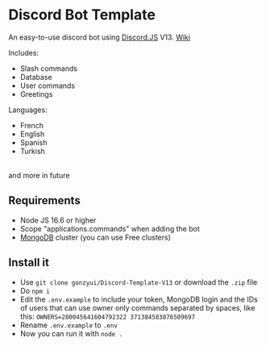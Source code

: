 # Discord Bot Template

An easy-to-use discord bot using [Discord.JS](https://discord.js.org) V13.
[Wiki](https://github.com/BlackLabel98/DiscordJS-V13/wiki)

Includes:
- Slash commands
- Database
- User commands
- Greetings

Languages:
- French
- English
- Spanish
- Turkish
<br>
and more in future

## Requirements

- Node JS 16.6 or higher
- Scope "applications.commands" when adding the bot
- [MongoDB](https://www.mongodb.com) cluster (you can use Free clusters)

## Install it

- Use `git clone gonzyui/Discord-Template-V13` or download the `.zip` file
- Do `npm i`
- Edit the `.env.example` to include your token, MongoDB login and the IDs of users that can use owner only commands separated by spaces, like this: `OWNERS=280045641604792322 371384583876509697`
- Rename `.env.example` to `.env`
- Now you can run it with `node .`


